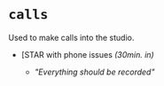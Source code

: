# `calls`

Used to make calls into the studio.

- [STAR with phone issues _(30min. in)_

    - _"Everything should be recorded"_

